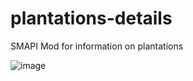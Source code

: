 # plantations-details
SMAPI Mod for information on plantations

![image](https://user-images.githubusercontent.com/43142477/191788935-a6a8b097-2cc6-4da2-a1de-9ba9b3961017.png)

